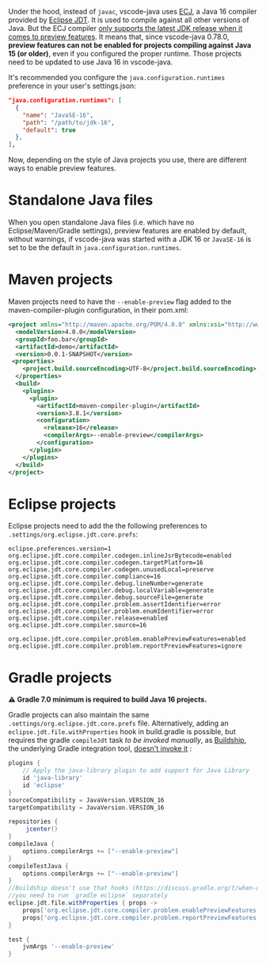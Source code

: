 Under the hood, instead of `javac`, vscode-java uses [ECJ](https://stackoverflow.com/a/3061680/753170), a Java 16 compiler provided by [Eclipse JDT](https://www.eclipse.org/jdt/core/). It is used to compile against all other versions of Java. 
But the ECJ compiler [only supports the latest JDK release when it comes to preview features](https://bugs.eclipse.org/bugs/show_bug.cgi?id=549258#c15). It means that, since vscode-java 0.78.0, **preview features can not be enabled for projects compiling against Java 15 (or older)**, even if you configured the proper runtime. Those projects need to be updated to use Java 16 in vscode-java.

It's recommended you configure the `java.configuration.runtimes` preference in your user's settings.json:
```json
"java.configuration.runtimes": [
  {
    "name": "JavaSE-16",
    "path": "/path/to/jdk-16",
    "default": true
  },
],
```
Now, depending on the style of Java projects you use, there are different ways to enable preview features. 

# Standalone Java files
When you open standalone Java files (i.e. which have no Eclipse/Maven/Gradle settings), preview features are enabled by default, without warnings, if vscode-java was started with a JDK 16 or `JavaSE-16` is set to be the default in `java.configuration.runtimes`.

# Maven projects
Maven projects need to have the `--enable-preview` flag added to the maven-compiler-plugin configuration, in their pom.xml:
```xml
<project xmlns="http://maven.apache.org/POM/4.0.0" xmlns:xsi="http://www.w3.org/2001/XMLSchema-instance" xsi:schemaLocation="http://maven.apache.org/POM/4.0.0 http://maven.apache.org/xsd/maven-4.0.0.xsd">
  <modelVersion>4.0.0</modelVersion>
  <groupId>foo.bar</groupId>
  <artifactId>demo</artifactId>
  <version>0.0.1-SNAPSHOT</version>
 <properties>
  	<project.build.sourceEncoding>UTF-8</project.build.sourceEncoding>
  </properties>
  <build>
    <plugins>
      <plugin>
        <artifactId>maven-compiler-plugin</artifactId>
        <version>3.8.1</version>
        <configuration>
          <release>16</release>
          <compilerArgs>--enable-preview</compilerArgs>
        </configuration>
      </plugin>
    </plugins>
  </build>
</project>
```

# Eclipse projects

Eclipse projects need to add the the following preferences to `.settings/org.eclipse.jdt.core.prefs`:
```
eclipse.preferences.version=1
org.eclipse.jdt.core.compiler.codegen.inlineJsrBytecode=enabled
org.eclipse.jdt.core.compiler.codegen.targetPlatform=16
org.eclipse.jdt.core.compiler.codegen.unusedLocal=preserve
org.eclipse.jdt.core.compiler.compliance=16
org.eclipse.jdt.core.compiler.debug.lineNumber=generate
org.eclipse.jdt.core.compiler.debug.localVariable=generate
org.eclipse.jdt.core.compiler.debug.sourceFile=generate
org.eclipse.jdt.core.compiler.problem.assertIdentifier=error
org.eclipse.jdt.core.compiler.problem.enumIdentifier=error
org.eclipse.jdt.core.compiler.release=enabled
org.eclipse.jdt.core.compiler.source=16

org.eclipse.jdt.core.compiler.problem.enablePreviewFeatures=enabled
org.eclipse.jdt.core.compiler.problem.reportPreviewFeatures=ignore
```

# Gradle projects
**:warning: Gradle 7.0 minimum is required to build Java 16 projects.** 

Gradle projects can also maintain the same `.settings/org.eclipse.jdt.core.prefs` file. Alternatively, adding an `eclipse.jdt.file.withProperties` hook in build.gradle is possible, but requires the gradle `compileJdt` task *to be invoked manually*, as [Buildship](https://github.com/eclipse/buildship), the underlying Gradle integration tool, [doesn't invoke it](https://discuss.gradle.org/t/when-does-buildship-eclipse-customization-run/20781/2) :

```groovy
plugins {
    // Apply the java-library plugin to add support for Java Library
    id 'java-library'
    id 'eclipse'
}
sourceCompatibility = JavaVersion.VERSION_16
targetCompatibility = JavaVersion.VERSION_16

repositories {
     jcenter()
}
compileJava {
    options.compilerArgs += ["--enable-preview"]
}
compileTestJava {
    options.compilerArgs += ["--enable-preview"]
}
//Buildship doesn't use that hooks (https://discuss.gradle.org/t/when-does-buildship-eclipse-customization-run/20781/2)
//you need to run `gradle eclipse` separately
eclipse.jdt.file.withProperties { props ->
    props['org.eclipse.jdt.core.compiler.problem.enablePreviewFeatures']= 'enabled'
    props['org.eclipse.jdt.core.compiler.problem.reportPreviewFeatures']= 'ignore'
}

test {
    jvmArgs '--enable-preview'
}
```